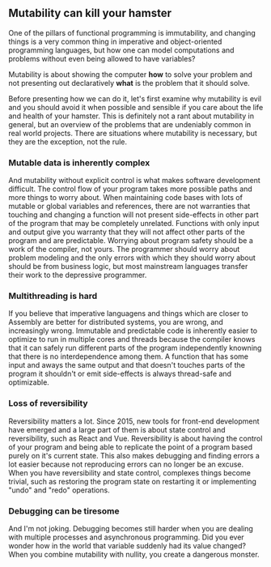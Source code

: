 ## Mutability can kill your hamster

One of the pillars of functional programming is immutability, and changing things is a very common thing in imperative and object-oriented programming languages, but how one can model computations and problems without even being allowed to have variables?

Mutability is about showing the computer **how** to solve your problem and not presenting out declaratively **what** is the problem that it should solve.

Before presenting how we can do it, let's first examine why mutability is evil and you should avoid it when possible and sensible if you care about the life and health of your hamster. This is definitely not a rant about mutability in general, but an overview of the problems that are undeniably common in real world projects. There are situations where mutability is necessary, but they are the exception, not the rule.

### Mutable data is inherently complex

And mutability without explicit control is what makes software development difficult. The control flow of your program takes more possible paths and more things to worry about. When maintaining code bases with lots of mutable or global variables and references,  there are not warranties that touching and changing a function will not present side-effects in other part of the program that may be completely unrelated. Functions with only input and output give you warranty that they will not affect other parts of the program and are predictable. Worrying about program safety should be a work of the compiler, not yours. The programmer should worry about problem modeling and the only errors with which they should worry about should be from business logic, but most mainstream languages transfer their work to the depressive programmer.

### Multithreading is hard

If you believe that imperative languagens and things which are closer to Assembly are better for distributed systems, you are wrong, and increasingly wrong. Immutable and predictable code is inherently easier to optimize to run in multiple cores and threads because the compiler knows that it can safely run different parts of the program independently knowning that there is no interdependence among them. A function that has some input and aways the same output and that doesn't touches parts of the program it shouldn't or emit side-effects is always thread-safe and optimizable.

### Loss of reversibility

Reversibility matters a lot. Since 2015, new tools for front-end development have emerged and a large part of them is about state control and reversibility, such as React and Vue. Reversibility is about having the control of your program and being able to replicate the point of a program based purely on it's current state. This also makes debugging and finding errors a lot easier because not reproducing errors can no longer be an excuse. When you have reversibility and state control, complexes things become trivial, such as restoring the program state on restarting it or implementing "undo" and "redo" operations.

### Debugging can be tiresome

And I'm not joking. Debugging becomes still harder when you are dealing with multiple processes and asynchronous programming. Did you ever wonder how in the world that variable suddenly had its value changed? When you combine mutability with nullity, you create a dangerous monster.

